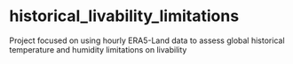 # historical_livability_limitations
Project focused on using hourly ERA5-Land data to assess global historical temperature and humidity limitations on livability
